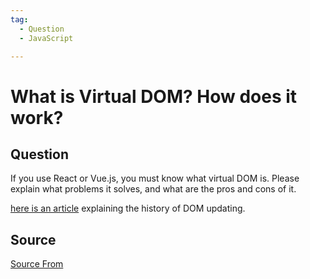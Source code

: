```yaml
---
tag:
  - Question
  - JavaScript

---
```

  
# What is Virtual DOM? How does it work?

## Question
If you use React or Vue.js, you must know what virtual DOM is. Please explain what problems it solves, and what are the pros and cons of it.

[here is an article](https://teropa.info/blog/2015/03/02/change-and-its-detection-in-javascript-frameworks.html) explaining the history of DOM updating.




##  Source
[Source From](https://bigfrontend.dev/question/What-is-Virtual-Dom-How-does-it-work)

  